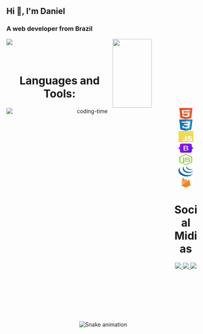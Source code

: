 ## Hi 👋, I'm Daniel
### A web developer from Brazil

<div>
  
  <img  height="180em" src="https://github-readme-stats.vercel.app/api?username=DanielMiros23&show_icons=true&theme=panda&include_all_commits=true&count_private=true"/>
  <img align="right" width="45%" height="180em" src="https://github-readme-stats.vercel.app/api/top-langs/?username=DanielMiros23&layout=compact&langs_count=16&theme=panda"/>
</div>
<br>

<div  align="center"> 
  <div style="display: inline_block"><br>
    <img align="left" width="432" height="557" alt="coding-time" src="https://user-images.githubusercontent.com/74601435/234938294-227d227f-24fa-4a6e-8b7b-c1f7851acdeb.gif">
    <h1 align="center">Languages and Tools:</h1>
    <img align="center" height="30" width="40" alt="html-icon" src="https://raw.githubusercontent.com/devicons/devicon/master/icons/html5/html5-original.svg">
    <img align="center" height="30" width="40" alt="css-icon" src="https://raw.githubusercontent.com/devicons/devicon/master/icons/css3/css3-original.svg">
    <img align="center" height="30" width="40" alt="js-icon"  src="https://raw.githubusercontent.com/devicons/devicon/master/icons/javascript/javascript-plain.svg">
    <img align="center" height="30" width="40" alt="bootstrap-icon" src="https://github.com/devicons/devicon/blob/master/icons/bootstrap/bootstrap-original.svg">
    <img align="center" height="30" width="40" alt="nodejs-icon" src="https://raw.githubusercontent.com/devicons/devicon/master/icons/nodejs/nodejs-original.svg">
    <img align="center" height="30" width="40" alt="jquery-icon" src="https://github.com/devicons/devicon/blob/master/icons/jquery/jquery-original.svg">
    <img align="center" height="30" width="40" alt="firebase-icon" src="https://github.com/devicons/devicon/blob/master/icons/firebase/firebase-plain.svg"
   </div> 
    <h1 align="center">Social Midias</h1>
    <a href = "mailto: dmcmiros@gmail.com">
      <img width="30" src="https://github.com/gauravghongde/social-icons/blob/master/SVG/Color/Gmail.svg">
    </a>
    <a href = "https://www.linkedin.com/in/daniel-miros-34b48b22b/">
      <img width="30" src="https://github.com/gauravghongde/social-icons/blob/master/SVG/Color/LinkedIN.svg">
    </a>
     <a href = "https://www.instagram.com/daniel__miros/">
      <img width="30" src="https://github.com/gauravghongde/social-icons/blob/master/SVG/Color/Instagram.svg">
    </a>
</div>
    
  ![Snake animation](https://github.com/DanielMiros23/DanielMiros23/blob/output/github-contribution-grid-snake.svg)    
  
